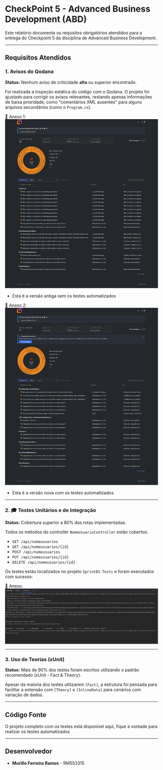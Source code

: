 # CheckPoint 5 - Advanced Business Development (ABD)

Este relatório documenta os requisitos obrigatórios atendidos para a entrega do Checkpoint 5 da disciplina de Advanced Business Development.

---

## Requisitos Atendidos

### 1.  Avisos do Qodana

**Status:** Nenhum aviso de criticidade **alta** ou superior encontrado.

Foi realizada a inspeção estática do código com o Qodana. O projeto foi ajustado para corrigir os avisos relevantes, restando apenas informações de baixa prioridade, como "comentários XML ausentes" para alguns arquivos secundários (como o `Program.cs`).

📎 Anexo 1: ![Relatório Qodana](./qodana_relatorio.png)
* Esta é a versão antiga sem os testes automatizados

📎 Anexo 2: ![Relatório Qodana atualizado](./qodana_relatorio_apos_testes.png)
* Esta é a versão nova com os testes automatizados

---

### 2. 🎓 Testes Unitários e de Integração

**Status:** Cobertura superior a 80% das rotas implementadas.

Todos os métodos do controller `NomeUsuarioController` estão cobertos:
- `GET /api/nomeusuarios`
- `GET /api/nomeusuarios/{id}`
- `POST /api/nomeusuarios`
- `PUT /api/nomeusuarios/{id}`
- `DELETE /api/nomeusuarios/{id}`

Os testes estão localizados no projeto `Sprint03.Tests` e foram executados com sucesso:

📎 Anexo: ![Terminal com os Testes sucedidos](./terminal_testes.png)

---

### 3. Uso de Teorias (xUnit)

**Status:** Mais de 90% dos testes foram escritos utilizando o padrão recomendado (xUnit - Fact & Theory).

Apesar da maioria dos testes utilizarem `[Fact]`, a estrutura foi pensada para facilitar a extensão com `[Theory]` e `[InlineData]` para cenários com variação de dados.

---

## Código Fonte

O projeto completo com os testes está disponível aqui, fique à vontade para realizar os testes automatizados

---

## Desenvolvedor

- **Murillo Ferreira Ramos** - RM553315



